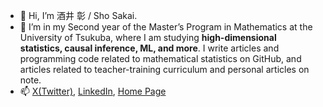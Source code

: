 - 👋 Hi, I’m 酒井 彰 / Sho Sakai.
- 👀 I’m in my Second year of the Master’s Program in Mathematics at the University of Tsukuba, where I am studying **high-dimensional statistics, causal inference, ML, and more**. I write articles and programming code related to mathematical statistics on GitHub, and articles related to teacher-training curriculum and personal articles on note.
- 📫 [X(Twitter)](https://twitter.com/simplesho_CLT), [LinkedIn](https://www.linkedin.com/in/%E5%BD%B0-%E9%85%92%E4%BA%95-2b778b26b/), [Home Page](https://note.com/sho_77)

<!---
ShoShohh/ShoShohh is a ✨ special ✨ repository because its `README.md` (this file) appears on your GitHub profile.
You can click the Preview link to take a look at your changes.
--->
